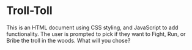 # Troll-Toll
This is an HTML document using CSS styling, and JavaScript to add functionality. The user is prompted to pick if they want to Fight, Run, or Bribe the troll in the woods. What will you chose?
